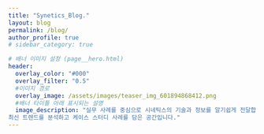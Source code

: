 ```yaml
---
title: "Synetics_Blog."
layout: blog
permalink: /blog/
author_profile: true
# sidebar_category: true

# 배너 이미지 설정 (page__hero.html)
header:
  overlay_color: "#000"
  overlay_filter: "0.5"
  #이미지 경로
  overlay_image: /assets/images/teaser_img_601894868412.png 
  #배너 타이틀 아래 표시되는 설명 
  image_description: "실무 사례를 중심으로 시네틱스의 기술과 정보를 알기쉽게 전달합니다. 
최신 트렌드를 분석하고 케이스 스터디 사례를 담은 공간입니다."
---
```


<!-- lyj_블로그 레이아웃 -->

<!-- lyj_가장 많이본글 1개 / md 포스트 작성시, 헤더에 Post : true 지정 -->
<!-- 구글 애널리틱스를 이용한 방법은 다음 참고 > https://github.com/stevejarvis/jekyll-popular-posts/blob/master/README.md 추가 플러그인 필요 -->
